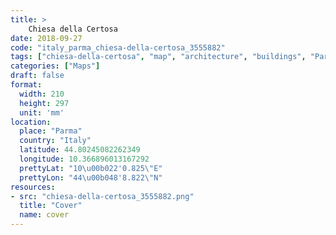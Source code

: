 ```yaml
---
title: > 
    Chiesa della Certosa
date: 2018-09-27
code: "italy_parma_chiesa-della-certosa_3555882"
tags: ["chiesa-della-certosa", "map", "architecture", "buildings", "Parma", "Italy"]
categories: ["Maps"]
draft: false
format:
  width: 210
  height: 297
  unit: 'mm'
location:
  place: "Parma"
  country: "Italy"
  latitude: 44.80245082262349
  longitude: 10.366896013167292
  prettyLat: "10\u00b022'0.825\"E"
  prettyLon: "44\u00b048'8.822\"N"
resources:
- src: "chiesa-della-certosa_3555882.png"
  title: "Cover"
  name: cover
---
```

